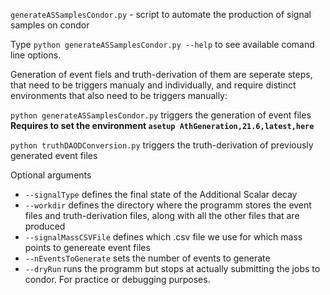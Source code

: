 `generateASSamplesCondor.py` - script to automate the production of signal samples on condor

Type `python generateASSamplesCondor.py --help` to see available comand line options.

Generation of event fiels and truth-derivation of them are seperate steps, that need to be triggers manualy and individually, and require distinct environments that also need to be triggers manually:

`python generateASSamplesCondor.py` triggers the generation of event files
	**Requires to set the environment `asetup AthGeneration,21.6,latest,here`**

`python truthDAODConversion.py` triggers the truth-derivation of previously generated event files

Optional arguments

- `--signalType` defines the final state of the Additional Scalar decay
- `--workdir` defines the directory where the programm stores the event files and truth-derivation files, along with all the other files that are produced
- `--signalMassCSVFile` defines which .csv file we use for which mass points to genereate event files
- `--nEventsToGenerate` sets the number of events to generate
- `--dryRun` runs the programm but stops at actually submitting the jobs to condor. For practice or debugging purposes.





